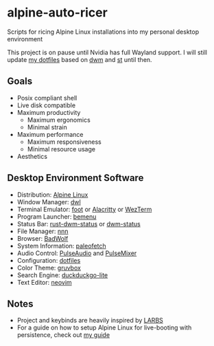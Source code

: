 # alpine-auto-ricer
Scripts for ricing Alpine Linux installations into my personal desktop environment

This project is on pause until Nvidia has full Wayland support. I will still update [my dotfiles](https://github.com/IronOxidizer/dotfiles) based on [dwm](https://github.com/IronOxidizer/dwm) and [st](https://github.com/IronOxidizer/st) until then.

## Goals
- Posix compliant shell
- Live disk compatible
- Maximum productivity
  - Maximum ergonomics
  - Minimal strain
- Maximum performance
  - Maximum responsiveness
  - Minimal resource usage
- Aesthetics

## Desktop Environment Software
- Distribution: [Alpine Linux](https://alpinelinux.org/)
- Window Manager: [dwl](https://github.com/djpohly/dwl)
- Terminal Emulator: [foot](https://codeberg.org/dnkl/foot) or [Alacritty](https://github.com/alacritty/alacritty) or [WezTerm](https://github.com/wez/wezterm)
- Program Launcher: [bemenu](https://github.com/Cloudef/bemenu)
- Status Bar: [rust-dwm-status](https://github.com/pierrechevalier83/rust-dwm-status) or [dwm-status](https://github.com/Gerschtli/dwm-status)
- File Manager: [nnn](https://github.com/jarun/nnn)
- Browser: [BadWolf](https://hacktivis.me/projects/badwolf)
- System Information: [paleofetch](https://github.com/IronOxidizer/paleofetch)
- Audio Control: [PulseAudio](https://github.com/pulseaudio/pulseaudio) and [PulseMixer](https://github.com/GeorgeFilipkin/pulsemixer)
- Configuration: [dotfiles](https://github.com/IronOxidizer/dotfiles)
- Color Theme: [gruvbox](https://github.com/morhetz/gruvbox)
- Search Engine: [duckduckgo-lite](https://lite.duckduckgo.com/lite)
- Text Editor: [neovim](https://neovim.io/)

## Notes
- Project and keybinds are heavily inspired by [LARBS](https://github.com/LukeSmithxyz/LARBS)
- For a guide on how to setup Alpine Linux for live-booting with persistence, check out [my guide](https://github.com/IronOxidizer/alpine-persistent-usb)
